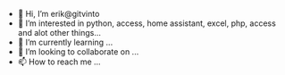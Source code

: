 - 👋 Hi, I’m erik@gitvinto
- 👀 I’m interested in python, access, home assistant, excel, php, access and alot other things...
- 🌱 I’m currently learning ...
- 💞️ I’m looking to collaborate on ...
- 📫 How to reach me ...

<!---
gitvinto/gitvinto is a ✨ special ✨ repository because its `README.md` (this file) appears on your GitHub profile.
You can click the Preview link to take a look at your changes.
--->
